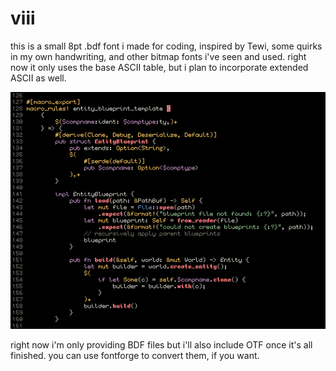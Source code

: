 # viii

this is a small 8pt .bdf font i made for coding, inspired by Tewi, some quirks in my own handwriting, and other bitmap fonts i've seen and used. right now it only uses the base ASCII table, but i plan to incorporate extended ASCII as well.

![Example of the font in some real code with a dark theme.](example.png)

right now i'm only providing BDF files but i'll also include OTF once it's all finished. you can use fontforge to convert them, if you want.

